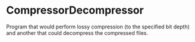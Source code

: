 # CompressorDecompressor
Program that would perform lossy compression (to the specified bit depth) and another that could decompress the compressed files.
